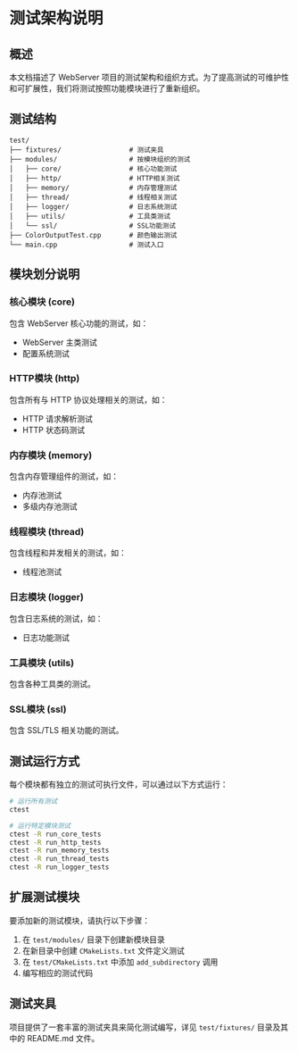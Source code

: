 # 测试架构说明

## 概述

本文档描述了 WebServer 项目的测试架构和组织方式。为了提高测试的可维护性和可扩展性，我们将测试按照功能模块进行了重新组织。

## 测试结构

```
test/
├── fixtures/                 # 测试夹具
├── modules/                  # 按模块组织的测试
│   ├── core/                 # 核心功能测试
│   ├── http/                 # HTTP相关测试
│   ├── memory/               # 内存管理测试
│   ├── thread/               # 线程相关测试
│   ├── logger/               # 日志系统测试
│   ├── utils/                # 工具类测试
│   └── ssl/                  # SSL功能测试
├── ColorOutputTest.cpp       # 颜色输出测试
└── main.cpp                  # 测试入口
```

## 模块划分说明

### 核心模块 (core)
包含 WebServer 核心功能的测试，如：
- WebServer 主类测试
- 配置系统测试

### HTTP模块 (http)
包含所有与 HTTP 协议处理相关的测试，如：
- HTTP 请求解析测试
- HTTP 状态码测试

### 内存模块 (memory)
包含内存管理组件的测试，如：
- 内存池测试
- 多级内存池测试

### 线程模块 (thread)
包含线程和并发相关的测试，如：
- 线程池测试

### 日志模块 (logger)
包含日志系统的测试，如：
- 日志功能测试

### 工具模块 (utils)
包含各种工具类的测试。

### SSL模块 (ssl)
包含 SSL/TLS 相关功能的测试。

## 测试运行方式

每个模块都有独立的测试可执行文件，可以通过以下方式运行：

```bash
# 运行所有测试
ctest

# 运行特定模块测试
ctest -R run_core_tests
ctest -R run_http_tests
ctest -R run_memory_tests
ctest -R run_thread_tests
ctest -R run_logger_tests
```

## 扩展测试模块

要添加新的测试模块，请执行以下步骤：

1. 在 `test/modules/` 目录下创建新模块目录
2. 在新目录中创建 `CMakeLists.txt` 文件定义测试
3. 在 `test/CMakeLists.txt` 中添加 `add_subdirectory` 调用
4. 编写相应的测试代码

## 测试夹具

项目提供了一套丰富的测试夹具来简化测试编写，详见 `test/fixtures/` 目录及其中的 README.md 文件。